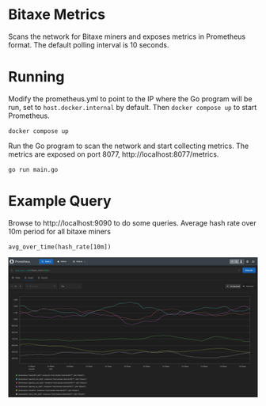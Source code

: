 # Bitaxe Metrics

Scans the network for Bitaxe miners and exposes metrics in Prometheus format.  The default polling interval is 10 seconds.

# Running

Modify the prometheus.yml to point to the IP where the Go program will be run, set to `host.docker.internal` by default. Then `docker compose up` to start Prometheus.

```
docker compose up
```

Run the Go program to scan the network and start collecting metrics. The metrics are exposed on port 8077, http://localhost:8077/metrics.

```
go run main.go
```
# Example Query

Browse to http://localhost:9090 to do some queries. Average hash rate over 10m period for all bitaxe miners

```
avg_over_time(hash_rate[10m])
```

![Image](./image.png)
